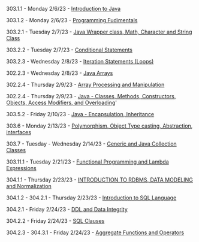 
303.1.1 - Monday 2/6/23 - <a href="https://docs.google.com/presentation/d/1-yqtICzQFgAUF7C15LRqZXPXQRXwtCYKsqJKpoNURX8/edit#slide=id.p1" target="_blank">Introduction to Java</a>


303.1.2 - Monday 2/6/23 - [Programming Fudimentals](https://docs.google.com/presentation/d/1d62NuN1u8oJoIum8CewmlKy7061wJDBSlA8qdHlmSng)


303.2.1 - Tuesday 2/7/23 - [Java  Wrapper class, Math, Character and String Class](https://docs.google.com/presentation/d/1_3ghFB2rUjZXsVxIJx4ECZHpO2elcWW-tXMiNoya7sc)


303.2.2 - Tuesday 2/7/23 - [Conditional Statements](https://docs.google.com/presentation/d/1_X4noTyrLTz-U2E8j6H3hQMtVJ7qggBjlrq_-gV8pY8)


303.2.3 - Wednesday 2/8/23 - [Iteration Statements (Loops)](https://docs.google.com/presentation/d/14L1k0FfGw_yfzh4x57S4TwJCvw9mfDdnDuDPEMGvFrg)


302.2.3 - Wednesday 2/8/23 - [Java Arrays](https://docs.google.com/presentation/d/1GYLOUMh7MbmR8tiEkBTHLIf-0kr7JtTnmbFzaPOK0IQ)


302.2.4 - Thursday 2/9/23 - [Array Processing and Manipulation](https://docs.google.com/presentation/d/1NceUXlH2071QHOfdyaYtBWwrC0DrBpB1TS7dwuQifbo)


302.2.4 - Thursday 2/9/23 - [Java - Classes, Methods, Constructors, Objects, Access Modifiers, and Overloading](https://docs.google.com/presentation/d/1z3DWrJF71TguiPtrNctvKw4B2ab5LgRE2GjsbXtkzOY/edit#slide=id.p1)'


303.5.2 - Friday 2/10/23 - [Java - Encapsulation, Inheritance](https://docs.google.com/presentation/d/1iKcDc1KUjaXhq8ttYo0RZZ7srtX5XoC9qrbZylFhRIQ)


303.6 - Monday 2/13/23 - [Polymorphism, Object Type casting, Abstraction, interfaces](https://docs.google.com/presentation/d/1Duad68Yz5eB34wDwDgjppX3J5awUIqGexQxOfgX1eBc)


303.7 - Tuesday - Wednesday 2/14/23 - [Generic and Java Collection Classes](https://docs.google.com/presentation/d/1a5m6EbORKmqCYqbU8PDOKfW7VqEAhnUW_8v7rVrsXaQ/edit)


303.11.1 - Tuesday 2/21/23 - [Functional Programming and  Lambda Expressions](https://docs.google.com/presentation/d/1UrzL5sjGlmIjMSolaoi30WnM8Bc0Yy7aaiZ8978aa30/edit#slide=id.gfe440235d1_0_877)


304.1.1 - Thursday 2/23/23 - [INTRODUCTION TO RDBMS, DATA MODELING and Normalization](https://docs.google.com/presentation/d/1ip_iSM8kT-_-u_LAdChinNxoHfLwUHVmlY7V1xYcpUQ/edit#slide=id.g1f92b23d90_0_0)


304.1.2 - 304.2.1 - Thursday 2/23/23 - [Introduction to  SQL Language](https://docs.google.com/presentation/d/14Sl7LFf6Bq36RBJhNug65zD6gsZ7owFaqUg_6T-s7Hk/edit#slide=id.g148e4eb7fcf_1_648)


304.2.1 - Friday 2/24/23 - [DDL and Data Integrity](https://docs.google.com/presentation/d/11HFtrLJQGCb4ylMVFyG0-KrEtcuHfhGYfhHTqyiIfT0/edit#slide=id.g1493349c133_0_1222)


304.2.2 - Friday 2/24/23 - [SQL Clauses](https://docs.google.com/presentation/d/11vwDIjgoBRWZUhDLfLZ2P6D3oDwK0TwTZpwA0E1PGXs/edit#slide=id.g10ff0f30349_0_61)


304.2.3 - 304.3.1 - Friday 2/24/23 - [Aggregate Functions and Operators](https://docs.google.com/presentation/d/1gtxlTjB6mAebotfvpmEJ7Z86AxKO3DowvrOai9hp31g/edit#slide=id.p1)